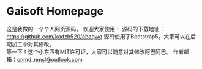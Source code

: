 # Gaisoft Homepage
这是我做的一个个人网页源码，
欢迎大家使用！
源码的下载地址：
https://github.com/kadzh520/abaqwq
源码使用了Bootstrap5，大家可以在后期加工中对其修改。<br>
等一下！这个小东西有MIT许可证，大家可以随意对其修改阿巴阿巴。
作者邮箱：cnmd_nmsl@outlook.com
